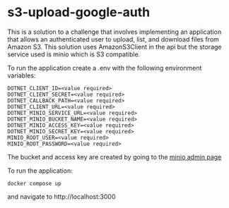 # s3-upload-google-auth
This is a solution to a challenge that involves implementing an application that allows an authenticated user to upload, list, and download files from Amazon S3. This solution uses AmazonS3Client in the api but the storage service used is minio which is S3 compatible.

To run the application create a .env with the following environment variables:
```
DOTNET_CLIENT_ID=<value required>
DOTNET_CLIENT_SECRET=<value required>
DOTNET_CALLBACK_PATH=<value required>
DOTNET_CLIENT_URL=<value required>
DOTNET_MINIO_SERVICE_URL=<value required>
DOTNET_MINIO_BUCKET_NAME=<value required>
DOTNET_MINIO_ACCESS_KEY=<value required>
DOTNET_MINIO_SECRET_KEY=<value required>
MINIO_ROOT_USER=<value required>
MINIO_ROOT_PASSWORD=<value required>
```

The bucket and access key are created by going to the [minio admin page](http://localhost:9001)

To run the application:

`docker compose up`

and navigate to http://localhost:3000